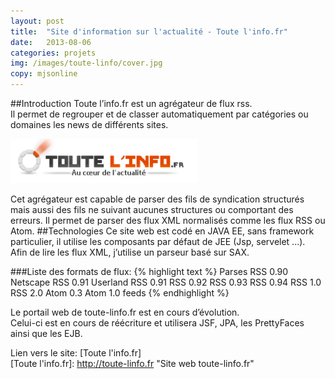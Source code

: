 ```yaml
---
layout: post
title:  "Site d'information sur l'actualité - Toute l'info.fr"
date:   2013-08-06
categories: projets
img: /images/toute-linfo/cover.jpg
copy: mjsonline
---
```


##Introduction
Toute l’info.fr est un agrégateur de flux rss.<br/>
Il permet de regrouper et de classer automatiquement par catégories ou domaines les news de différents sites.
 
<img src="/images/toute-linfo/logo.png" class="no-border"/>

Cet agrégateur est capable de parser des fils de syndication structurés mais aussi des fils ne suivant aucunes structures ou comportant des erreurs. Il permet de parser des flux XML normalisés comme les flux RSS ou Atom.
##Technologies
Ce site web est codé en JAVA EE, sans framework particulier, il utilise les composants par défaut de JEE (Jsp, servelet ...).<br/>
Afin de lire les flux XML, j’utilise un parseur basé sur SAX.<br/>
 
###Liste des formats de flux:
{% highlight text %}
Parses RSS 0.90
Netscape RSS 0.91
Userland RSS 0.91
RSS 0.92
RSS 0.93
RSS 0.94
RSS 1.0
RSS 2.0
Atom 0.3
Atom 1.0 feeds
{% endhighlight %}

 
Le portail web de toute-linfo.fr est en cours d’évolution.<br/>
Celui-ci est en cours de réécriture et utilisera JSF, JPA, les PrettyFaces ainsi que les EJB.



Lien vers le site: [Toute l'info.fr]<br/>
[Toute l'info.fr]: http://toute-linfo.fr "Site web toute-linfo.fr"